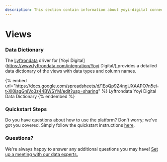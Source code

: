 ```yaml
---
description: This section contain information about yoyi-digital connector views information
---
```


# Views

### Data Dictionary

The [Lyftrondata](https://www.lyftrondata.com/) driver for [Yoyi Digital](https://www.lyftrondata.com/integration/Yoyi Digital/)[ ](https://www.lyftrondata.com/integration/yoyi-digital/)provides a detailed data dictionary of the views with data types and column names.

{% embed url="https://docs.google.com/spreadsheets/d/1EoQp9Z4ngUXAAPO7n5ei-t-Xl0iagGniVo3z44BWSYM/edit?usp=sharing" %}
Lyftrondata Yoyi Digital Data Dictionary
{% endembed %}

### Quickstart Steps

Do you have questions about how to use the platform? Don't worry; we've got you covered. Simply follow the quickstart instructions [here](../../../../quickstart-steps.md).

### Questions? <a href="#questions" id="questions"></a>

We're always happy to answer any additional questions you may have! [Set up a meeting with our data experts.](https://www.lyftrondata.com/book-a-meeting/)



